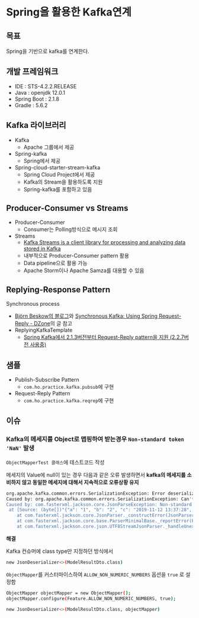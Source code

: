 # Spring을 활용한 Kafka연계

## 목표
Spring을 기반으로 kafka를 연계한다.

## 개발 프레임워크
 - IDE : STS-4.2.2.RELEASE
 - Java : openjdk 12.0.1
 - Spring Boot : 2.1.8
 - Gradle : 5.6.2

## Kafka 라이브러리
- Kafka
    - Apache 그룹에서 제공
- Spring-kafka
    - Spring에서 제공
- Spring-cloud-starter-stream-kafka
    - Spring Cloud Project에서 제공
    - Kafka의 Stream을 활용하도록 지원
    - Spring-kafka를 포함하고 있음

## Producer-Consumer vs Streams
- Producer-Consumer
    - Consumer는 Polling방식으로 메시지 조회
- Streams
    - [Kafka Streams is a client library for processing and analyzing data stored in Kafka](https://kafka.apache.org/23/documentation/streams/core-concepts)
    - 내부적으로 Producer-Consumer pattern 활용
    - Data pipeline으로 활용 가능
    - Apache Storm이나 Apache Samza를 대용할 수 있음
    
## Replying-Response Pattern
Synchronous process
- [Björn Beskow의 블로그](https://callistaenterprise.se/blogg/teknik/2018/10/26/synchronous-request-reply-over-kafka)와 [Synchronous Kafka: Using Spring Request-Reply - DZone](https://dzone.com/articles/synchronous-kafka-using-spring-request-reply-1)의 글 참고
- ReplyingKafkaTemplate
    - [Spring Kafka에서 2.1.3버전부터 Request-Reply pattern을 지원 (2.2.7버전 사용중)](https://docs.spring.io/spring-kafka/docs/2.2.7.RELEASE/reference/html/#replying-template)
    
## 샘플
- Publish-Subscribe Pattern
    - `com.ho.practice.kafka.pubsub`에 구현
- Request-Reply Pattern
    - `com.ho.practice.kafka.reqrep`에 구현
    

## 이슈

### Kafka의 메세지를 Object로 맵핑하여 받는경우 `Non-standard token 'NaN'` 발생

`ObjectMapperTest 클래스`에 테스트코드 작성

메세지의 Value에 null이 있는 경우 다음과 같은 오류 발생하면서
**kafka의 메세지를 소비하지 않고 동일한 메세지에 대해서 지속적으로 오류상황 유지**
```bash
org.apache.kafka.common.errors.SerializationException: Error deserializing key/value for partition model-result-0 at offset 36. If needed, please seek past the record to continue consumption.
Caused by: org.apache.kafka.common.errors.SerializationException: Can't deserialize data [[123, 34, 115, 101, 110, 115, 111, 114, 73, 100, 34, 58, 32, 34, 118, 105, 98, 101, 95, 110, 111, 105, 115, 101, 34, 44, 32, 34, 109, 111, 100, 101, 108, 73, 100, 34, 58, 32, 34, 97, 118, 101, 114, 97, 103, 101, 95, 109, 111, 100, 101, 108, 34, 44, 32, 34, 115, 101, 110, 115, 105, 110, 103, 68, 97, 116, 101, 34, 58, 32, 34, 50, 48, 49, 57, 45, 49, 49, 45, 49, 50, 32, 49, 51, 58, 51, 55, 58, 50, 56, 34, 44, 32, 34, 118, 97, 108, 117, 101, 34, 58, 32, 78, 97, 78, 125]] from topic [model-result]
Caused by: com.fasterxml.jackson.core.JsonParseException: Non-standard token 'NaN': enable JsonParser.Feature.ALLOW_NON_NUMERIC_NUMBERS to allow
 at [Source: (byte[])"{"a": "1", "b": "2", "c": "2019-11-12 13:37:28", "value": NaN}"; line: 1, column: 106]
	at com.fasterxml.jackson.core.JsonParser._constructError(JsonParser.java:1804) ~[jackson-core-2.9.9.jar:2.9.9]
	at com.fasterxml.jackson.core.base.ParserMinimalBase._reportError(ParserMinimalBase.java:693) ~[jackson-core-2.9.9.jar:2.9.9]
	at com.fasterxml.jackson.core.json.UTF8StreamJsonParser._handleUnexpectedValue(UTF8StreamJsonParser.java:2608) ~[jackson-core-2.9.9.jar:2.9.9]
```

**해결**

Kafka 컨슈머에 class type만 지정하던 방식에서
```bash
new JsonDeserializer<>(ModelResultDto.class)
```

`ObjectMapper`를 커스터마이스하여 `ALLOW_NON_NUMERIC_NUMBERS` 옵션을 `true` 로 설정함
```bash
ObjectMapper objectMapper = new ObjectMapper();
objectMapper.configure(Feature.ALLOW_NON_NUMERIC_NUMBERS, true);

new JsonDeserializer<>(ModelResultDto.class, objectMapper)
```